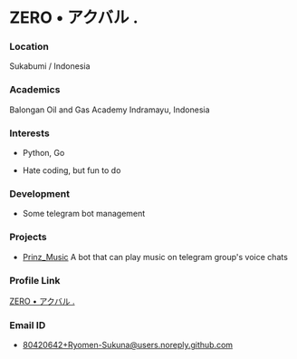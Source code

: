 # ZERO • アクバル .

### Location

Sukabumi / Indonesia

### Academics

Balongan Oil and Gas Academy Indramayu, Indonesia

### Interests

- Python, Go

- Hate coding, but fun to do

### Development

- Some telegram bot management

### Projects

- [Prinz_Music](https://github.com/Ryomen-Sukuna/Prinz_Music) A bot that can play music on telegram group's voice chats

### Profile Link

[ZERO • アクバル .](https://github.com/Ryomen-Sukuna)

### Email ID

- 80420642+Ryomen-Sukuna@users.noreply.github.com
